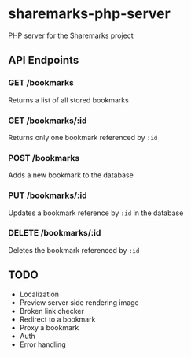 # sharemarks-php-server

PHP server for the Sharemarks project

## API Endpoints

### GET /bookmarks

Returns a list of all stored bookmarks

### GET /bookmarks/:id

Returns only one bookmark referenced by `:id`

### POST /bookmarks

Adds a new bookmark to the database

### PUT /bookmarks/:id

Updates a bookmark reference by `:id` in the database

### DELETE /bookmarks/:id

Deletes the bookmark referenced by `:id`

## TODO
+ Localization
+ Preview server side rendering image
+ Broken link checker
+ Redirect to a bookmark
+ Proxy a bookmark
+ Auth
+ Error handling